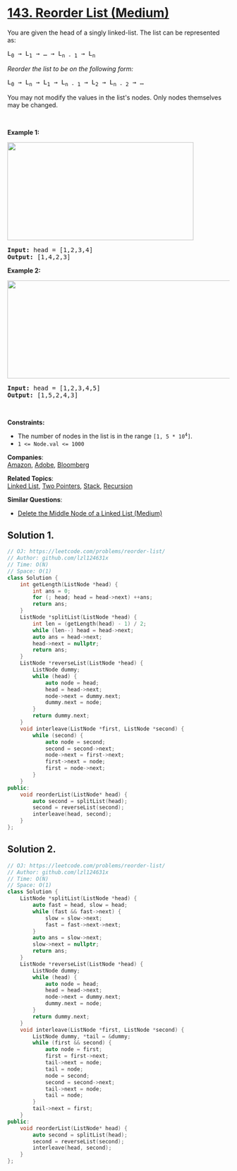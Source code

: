 # [143. Reorder List (Medium)](https://leetcode.com/problems/reorder-list/)

<p>You are given the head of a singly linked-list. The list can be represented as:</p>

<pre>L<sub>0</sub> → L<sub>1</sub> → … → L<sub>n - 1</sub> → L<sub>n</sub>
</pre>

<p><em>Reorder the list to be on the following form:</em></p>

<pre>L<sub>0</sub> → L<sub>n</sub> → L<sub>1</sub> → L<sub>n - 1</sub> → L<sub>2</sub> → L<sub>n - 2</sub> → …
</pre>

<p>You may not modify the values in the list's nodes. Only nodes themselves may be changed.</p>

<p>&nbsp;</p>
<p><strong>Example 1:</strong></p>
<img alt="" src="https://assets.leetcode.com/uploads/2021/03/04/reorder1linked-list.jpg" style="width: 422px; height: 222px;">
<pre><strong>Input:</strong> head = [1,2,3,4]
<strong>Output:</strong> [1,4,2,3]
</pre>

<p><strong>Example 2:</strong></p>
<img alt="" src="https://assets.leetcode.com/uploads/2021/03/09/reorder2-linked-list.jpg" style="width: 542px; height: 222px;">
<pre><strong>Input:</strong> head = [1,2,3,4,5]
<strong>Output:</strong> [1,5,2,4,3]
</pre>

<p>&nbsp;</p>
<p><strong>Constraints:</strong></p>

<ul>
	<li>The number of nodes in the list is in the range <code>[1, 5 * 10<sup>4</sup>]</code>.</li>
	<li><code>1 &lt;= Node.val &lt;= 1000</code></li>
</ul>


**Companies**:  
[Amazon](https://leetcode.com/company/amazon), [Adobe](https://leetcode.com/company/adobe), [Bloomberg](https://leetcode.com/company/bloomberg)

**Related Topics**:  
[Linked List](https://leetcode.com/tag/linked-list/), [Two Pointers](https://leetcode.com/tag/two-pointers/), [Stack](https://leetcode.com/tag/stack/), [Recursion](https://leetcode.com/tag/recursion/)

**Similar Questions**:
* [Delete the Middle Node of a Linked List (Medium)](https://leetcode.com/problems/delete-the-middle-node-of-a-linked-list/)

## Solution 1.

```cpp
// OJ: https://leetcode.com/problems/reorder-list/
// Author: github.com/lzl124631x
// Time: O(N)
// Space: O(1)
class Solution {
    int getLength(ListNode *head) {
        int ans = 0;
        for (; head; head = head->next) ++ans;
        return ans;
    }
    ListNode *splitList(ListNode *head) {
        int len = (getLength(head) - 1) / 2;
        while (len--) head = head->next;
        auto ans = head->next;
        head->next = nullptr;
        return ans;
    }
    ListNode *reverseList(ListNode *head) {
        ListNode dummy;
        while (head) {
            auto node = head;
            head = head->next;
            node->next = dummy.next;
            dummy.next = node;
        }
        return dummy.next;
    }
    void interleave(ListNode *first, ListNode *second) {
        while (second) {
            auto node = second;
            second = second->next;
            node->next = first->next;
            first->next = node;
            first = node->next;
        }
    }
public:
    void reorderList(ListNode* head) {
        auto second = splitList(head);
        second = reverseList(second);
        interleave(head, second);
    }
};
```

## Solution 2.

```cpp
// OJ: https://leetcode.com/problems/reorder-list/
// Author: github.com/lzl124631x
// Time: O(N)
// Space: O(1)
class Solution {
    ListNode *splitList(ListNode *head) {
        auto fast = head, slow = head;
        while (fast && fast->next) {
            slow = slow->next;
            fast = fast->next->next;
        }
        auto ans = slow->next;
        slow->next = nullptr;
        return ans;
    }
    ListNode *reverseList(ListNode *head) {
        ListNode dummy;
        while (head) {
            auto node = head;
            head = head->next;
            node->next = dummy.next;
            dummy.next = node;
        }
        return dummy.next;
    }
    void interleave(ListNode *first, ListNode *second) {
        ListNode dummy, *tail = &dummy;
        while (first && second) {
            auto node = first;
            first = first->next;
            tail->next = node;
            tail = node;
            node = second;
            second = second->next;
            tail->next = node;
            tail = node;
        }
        tail->next = first;
    }
public:
    void reorderList(ListNode* head) {
        auto second = splitList(head);
        second = reverseList(second);
        interleave(head, second);
    }
};
```